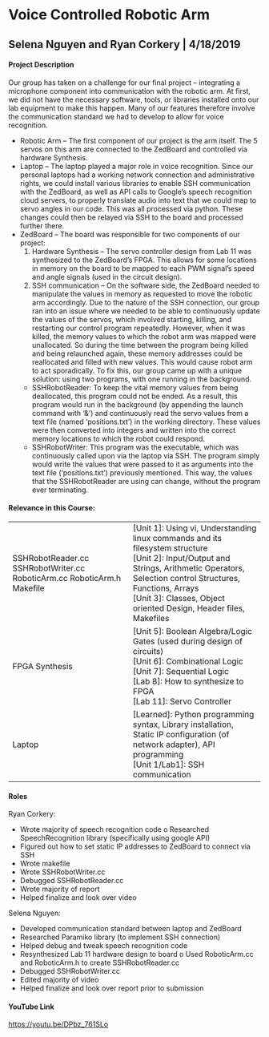 # Voice Controlled Robotic Arm
## Selena Nguyen and Ryan Corkery | 4/18/2019
#### Project Description
Our group has taken on a challenge for our final project – integrating a microphone component into communication with the robotic arm. At first, we did not have the necessary software, tools, or libraries installed onto our lab equipment to make this happen. Many of our features therefore involve the communication standard we had to develop to allow for voice recognition.
- Robotic Arm – The first component of our project is the arm itself. The 5 servos on this arm are
connected to the ZedBoard and controlled via hardware Synthesis.
- Laptop – The laptop played a major role in voice recognition. Since our personal laptops had a
working network connection and administrative rights, we could install various libraries
to enable SSH communication with the ZedBoard, as well as API calls to Google’s
speech recognition cloud servers, to properly translate audio into text that we could map
to servo angles in our code. This was all processed via python. These changes could then
be relayed via SSH to the board and processed further there.
- ZedBoard – The board was responsible for two components of our project:
  1. Hardware Synthesis – The servo controller design from Lab 11 was synthesized to the ZedBoard’s FPGA. This allows for some locations in memory on the board to be mapped to each PWM signal’s speed and angle signals (used in the circuit design).
  2. SSH communication – On the software side, the ZedBoard needed to manipulate the values in memory as requested to move the robotic arm accordingly. Due to the nature of the SSH connection, our group ran into an issue where we needed to be able to continuously update the values of the servos, which involved starting, killing, and restarting our control program repeatedly. However, when it was killed, the memory values to which the robot arm was mapped were unallocated. So during the time between the program being killed and being relaunched again, these memory addresses could be reallocated and filled with new values. This would cause robot arm to act sporadically. To fix this, our group came up with a unique solution: using two programs, with one running in the background.
    - SSHRobotReader: To keep the vital memory values from being deallocated, this program could not be ended. As a result, this program would run in the background (by appending the launch command with ‘&’) and continuously read the servo values from a text file (named ‘positions.txt’) in the working directory. These values were then converted into integers and written into the correct memory locations to which the robot could respond.
    - SSHRobotWriter: This program was the executable, which was continuously called upon via the laptop via SSH. The program simply would write the values that were passed to it as arguments into the text file (‘positions.txt’) previously mentioned. This way, the values that the SSHRobotReader are using can change, without the program ever terminating.
#### Relevance in this Course:
<table>
  <tr>
<td>SSHRobotReader.cc
SSHRobotWriter.cc
RoboticArm.cc
RoboticArm.h
  Makefile</td>
    <td>
[Unit 1]: Using vi, Understanding linux commands and its filesystem structure<br />
[Unit 2]: Input/Output and Strings, Arithmetic Operators, Selection control Structures, Functions, Arrays<br />
[Unit 3]: Classes, Object oriented Design, Header files, Makefiles
      </td>
  </tr>
  <tr>
    <td>
      FPGA Synthesis
    </td>
    <td>
[Unit 5]: Boolean Algebra/Logic Gates (used during design of circuits)<br />
[Unit 6]: Combinational Logic<br />
[Unit 7]: Sequential Logic<br />
[Lab 8]: How to synthesize to FPGA<br />
[Lab 11]: Servo Controller
    </td>
  </tr>
  <tr>
    <td>
Laptop
    </td>
    <td>
[Learned]: Python programming syntax, Library installation, Static IP configuration (of network adapter), API programming<br />
[Unit 1/Lab1]: SSH communication
    </td>
  </tr>
</table>

#### Roles
Ryan Corkery:
- Wrote majority of speech recognition code
o Researched SpeechRecognition library (specifically using google API)
- Figured out how to set static IP addresses to ZedBoard to connect via SSH
- Wrote makefile
- Wrote SSHRobotWriter.cc
- Debugged SSHRobotReader.cc
- Wrote majority of report
- Helped finalize and look over video<br />

Selena Nguyen:
- Developed communication standard between laptop and ZedBoard
- Researched Paramiko library (to implement SSH connection)
- Helped debug and tweak speech recognition code
- Resynthesized Lab 11 hardware design to board
o Used RoboticArm.cc and RoboticArm.h to create SSHRobotReader.cc
- Debugged SSHRobotWriter.cc
- Edited majority of video
- Helped finalize and look over report prior to submission<br />
#### YouTube Link
https://youtu.be/DPbz_761SLo
